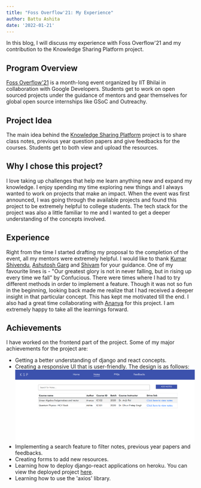 ```yaml
---
title: "Foss Overflow'21: My Experience"
author: Battu Ashita
date: '2022-01-21'
---
```


In this blog, I will discuss my experience with Foss Overflow'21 and my contribution to the Knowledge Sharing Platform project.

## Program Overview
[Foss Overflow'21](https://fossoverflow.dev/) is a month-long event organized by IIT Bhilai in collaboration with Google Developers. Students get to work on open sourced projects under the guidance of mentors and gear themselves for global open source internships like GSoC and Outreachy. 

## Project Idea
The main idea behind the [Knowledge Sharing Platform](https://github.com/OpenLake/Knowlege-Sharing-Platform) project is to share class notes, previous year question papers and give feedbacks for the courses. Students get to both view and upload the resources.

## Why I chose this project?
I love taking up challenges that help me learn anything new and expand my knowledge. I enjoy spending my time exploring new things and I always wanted to work on projects that make an impact. When the event was first announced, I was going through the available projects and found this project to be extremely helpful to college students. The tech stack for the project was also a little familiar to me and I wanted to get a deeper understanding of the concepts involved. 

## Experience 
Right from the time I started drafting my proposal to the completion of the event, all my mentors were extremely helpful. I would like to thank [Kumar Shivendu](https://github.com/KShivendu), [Ashutosh Garg](https://github.com/ashutosh321607) and [Shivam](https://github.com/ExpressHermes) for your guidance. One of my favourite lines is - "Our greatest glory is not in never falling, but in rising up every time we fall" by Confucious. There were times where I had to try different methods in order to implement a feature. Though it was not so fun in the beginning, looking back made me realize that I had received a deeper insight in that particular concept. This has kept me motivated till the end. I also had a great time collaborating with [Ananya](https://github.com/Ananyaiitbhilai) for this project. I am extremely happy to take all the learnings forward.

## Achievements
I have worked on the frontend part of the project. Some of my major achievements for the project are:
- Getting a better understanding of django and react concepts.
- Creating a responsive UI that is user-friendly. The design is as follows: ![ui](../blog/ksp-ui.png) 
- Implementing a search feature to filter notes, previous year papers and feedbacks.
- Creating forms to add new resources.
- Learning how to deploy django-react applications on heroku. You can view the deployed project [here](https://knowledgesharingplatform.herokuapp.com/).
- Learning how to use the 'axios' library.
   